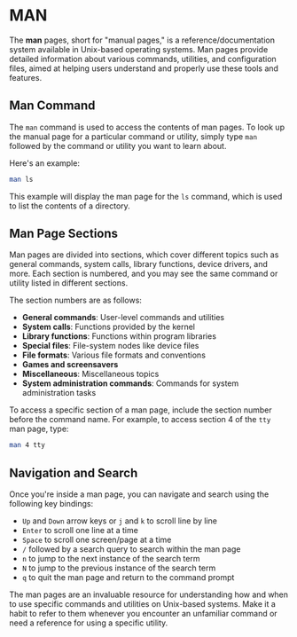 # MAN

The **man** pages, short for "manual pages," is a reference/documentation system available in Unix-based operating systems. Man pages provide detailed information about various commands, utilities, and configuration files, aimed at helping users understand and properly use these tools and features.

## Man Command

The `man` command is used to access the contents of man pages. To look up the manual page for a particular command or utility, simply type `man` followed by the command or utility you want to learn about.

Here's an example:

```bash
man ls
```

This example will display the man page for the `ls` command, which is used to list the contents of a directory.

## Man Page Sections

Man pages are divided into sections, which cover different topics such as general commands, system calls, library functions, device drivers, and more. Each section is numbered, and you may see the same command or utility listed in different sections.

The section numbers are as follows:

- **General commands**: User-level commands and utilities
- **System calls**: Functions provided by the kernel
- **Library functions**: Functions within program libraries
- **Special files**: File-system nodes like device files
- **File formats**: Various file formats and conventions
- **Games and screensavers**
- **Miscellaneous**: Miscellaneous topics
- **System administration commands**: Commands for system administration tasks

To access a specific section of a man page, include the section number before the command name. For example, to access section 4 of the `tty` man page, type:

```bash
man 4 tty
```

## Navigation and Search

Once you're inside a man page, you can navigate and search using the following key bindings:

- `Up` and `Down` arrow keys or `j` and `k` to scroll line by line
- `Enter` to scroll one line at a time
- `Space` to scroll one screen/page at a time
- `/` followed by a search query to search within the man page
- `n` to jump to the next instance of the search term
- `N` to jump to the previous instance of the search term
- `q` to quit the man page and return to the command prompt

The man pages are an invaluable resource for understanding how and when to use specific commands and utilities on Unix-based systems. Make it a habit to refer to them whenever you encounter an unfamiliar command or need a reference for using a specific utility.
